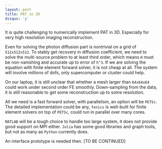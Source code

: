 ```yaml
---
layout: post
title: PAT in 3D
disqus: 'y'
---
```


It is quite challenging to numerically implement PAT in 3D. Especially for very high resolution imaging reconstruction.

Even for solving the photon diffusion part is nontrivial on a grid of ``512x512x512``. To stably get recovery in diffusion coefficient, we need to solve the multi-source problem to at least third order, which means ``H`` must be non-vanishing and accurate up to error of ``h^3``. If we are solving the equation with finite element forward solver, it is not cheap at all. The system will involve millions of dofs, only supercomputer or cluster could help.

On our laptop, it is still unclear that whether a mesh larger than ``64x64x64`` could work under second order FE smoothly. Down-sampling from the data, it is still reasonable to get some reconstruction up to some resolution.

All we need is a fast forward solver, with parallelism, an option will be ``PETSc``. The detailed implementation could be any, ``fenics`` is well-built for finite element solvers on top of ``PETSc``, could run in parallel over many cores.

``MATLAB`` will be a tough choice to handle too large system, it does not provide good support on MPI either. ``Julia`` has some good libraries and graph tools, but not as many as ``Python`` currently does.

An interface prototype is needed then. [TO BE CONTINUED]
